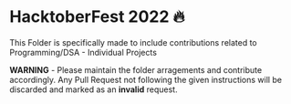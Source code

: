 # HacktoberFest 2022 :fire:

This Folder is specifically made to include contributions related to Programming/DSA - Individual Projects

**WARNING** - Please maintain the folder arragements and contribute accordingly. Any Pull Request not following the given instructions will be discarded and marked as an **invalid** request.